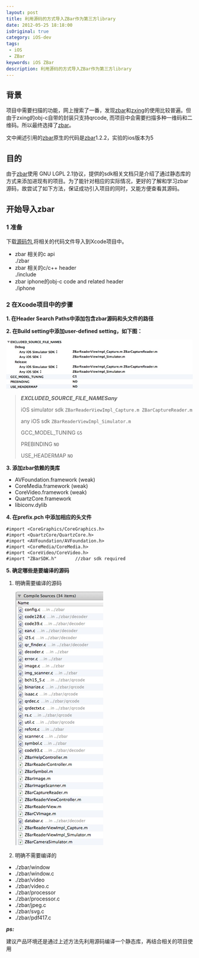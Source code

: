 ```yaml
---
layout: post
title: 利用源码的方式导入ZBar作为第三方library
date: 2012-05-25 18:18:00
isOriginal: true
category: iOS-dev
tags:
 - iOS
 - ZBar
keywords: iOS ZBar
description: 利用源码的方式导入ZBar作为第三方library
---
```



## 背景 ##

项目中需要扫描的功能，网上搜索了一番，发现[zbar][]和[zxing](http://code.google.com/p/zxing/)的使用比较普遍。但由于zxing的obj-c自带的封装只支持qrcode, 而项目中会需要扫描多种一维码和二维码。所以最终选择了[zbar][]。

文中阐述引用的[zbar][]原生的代码是[zbar]1.2.2，实验的ios版本为5

## 目的 ##

由于[zbar][]使用 GNU LGPL 2.1协议，提供的sdk相关文档只是介绍了通过静态库的方式来添加进现有的项目。为了能针对相应的实际情况，更好的了解和学习zbar源码，故尝试了如下方法，保证成功引入项目的同时，又能方便查看其源码。

## 开始导入zbar ##

### 1 准备 ###

下载[源码包](http://sourceforge.net/projects/zbar/files/zbar/0.10/zbar-0.10.tar.bz2/download),将相关的代码文件导入到Xcode项目中。

* zbar 相关的c api           
	./zbar
* zbar 相关的c/c++ header    
	./include
* zbar iphone的obj-c code and related header  
	./iphone

### 2 在Xcode项目中的步骤 ###

**1. 在Header Search Paths中添加包含zbar源码和头文件的路径**

**2. 在Build setting中添加user-defined setting，如下图：**

![alt user-defined-setting](/images/import-zbar-source-code/2.2.jpeg "user-defined-setting")

>***EXCLUDED_SOURCE_FILE_NAMESany***
>
>iOS simulator sdk
>    `ZBarReaderViewImpl_Capture.m ZBarCaptureReader.m`
>
>any iOS sdk
>    `ZBarReaderViewImpl_Simulator.m`
>
>GCC_MODEL_TUNING `G5`
>
>PREBINDING `NO`
>
>USE_HEADERMAP `NO`


**3. 添加zbar依赖的类库**

   * AVFoundation.framework (weak)
   * CoreMedia.framework (weak)
   * CoreVideo.framework (weak)
   * QuartzCore.framework
   * libiconv.dylib

**4. 在prefix.pch 中添加相应的头文件**
```objc
#import <CoreGraphics/CoreGraphics.h>
#import <QuartzCore/QuartzCore.h>
#import <AVFoundation/AVFoundation.h>
#import <CoreMedia/CoreMedia.h>
#import <CoreVideo/CoreVideo.h>
#import "ZBarSDK.h"       //zbar sdk required
```

**5. 确定哪些是要编译的源码**

1. 明确需要编译的源码

    ![alt required-compile](/images/import-zbar-source-code/2.5.jpeg "required-compile")

2. 明确不需要编译的

* ./zbar/window 
* ./zbar/window.c
* ./zbar/video
* ./zbar/video.c
* ./zbar/processor
* ./zbar/processor.c
* ./zbar/jpeg.c
* ./zbar/svg.c
* ./zbar/pdf417.c

***ps:***

建议产品环境还是通过上述方法先利用源码编译一个静态库，再结合相关的项目使用

[zbar]: http://zbar.sourceforge.net "zbar"
